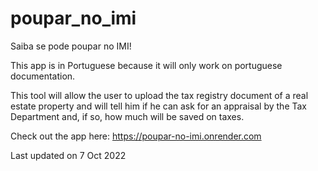 # poupar_no_imi
Saiba se pode poupar no IMI!

This app is in Portuguese because it will only work on portuguese documentation.

This tool will allow the user to upload the tax registry document of a real estate property
and will tell him if he can ask for an appraisal by the Tax Department and, if so, how much
will be saved on taxes.

Check out the app here: https://poupar-no-imi.onrender.com

Last updated on 7 Oct 2022
